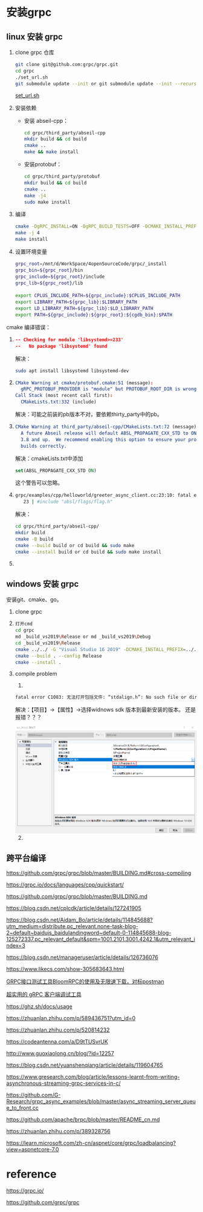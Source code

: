 # 安装grpc

## linux 安装 grpc

1. clone grpc 仓库

   ```bash
   git clone git@github.com:grpc/grpc.git
   cd grpc
   ./set_url.sh
   git submodule update --init or git submodule update --init --recursive
   
   
   ```

   [set_url.sh](./set_url.sh)

2. 安装依赖

   - 安装 abseil-cpp：

     ```bash
     cd grpc/third_party/abseil-cpp
     mkdir build && cd build
     cmake ..
     make && make install
     ```

   - 安装protobuf：

     ```bash
     cd grpc/third_party/protobuf
     mkdir build && cd build
     cmake ..
     make -j4
     sudo make install
     ```

     

3. 编译

   ```bash
   cmake -DgRPC_INSTALL=ON -DgRPC_BUILD_TESTS=OFF -DCMAKE_INSTALL_PREFIX=../_install ..	# 默认生成是静态库，如果想要生成动态库：-DBUILD_SHARED_LIBS=ON
   make -j 4
   make install
   ```

4. 设置环境变量

   ```bash
   grpc_root=/mnt/d/WorkSpace/4openSourceCode/grpc/_install
   grpc_bin=${grpc_root}/bin
   grpc_include=${grpc_root}/include
   grpc_lib=${grpc_root}/lib
   
   export CPLUS_INCLUDE_PATH=${grpc_include}:$CPLUS_INCLUDE_PATH
   export LIBRARY_PATH=${grpc_lib}:$LIBRARY_PATH
   export LD_LIBRARY_PATH=${grpc_lib}:$LD_LIBRARY_PATH
   export PATH=${grpc_include}:${grpc_root}:${cgdb_bin}:$PATH
   ```

   

cmake 编译错误：

1. ```cmake
   -- Checking for module 'libsystemd>=233'
   --   No package 'libsystemd' found
   ```

   解决：

   ```bash
   sudo apt install libsystemd libsystemd-dev
   ```

2. ```cmake
   CMake Warning at cmake/protobuf.cmake:51 (message):
     gRPC_PROTOBUF_PROVIDER is "module" but PROTOBUF_ROOT_DIR is wrong
   Call Stack (most recent call first):
     CMakeLists.txt:332 (include)
   ```

   解决：可能之前装的pb版本不对，要依赖thirty_party中的pb。

   
   
3. ```cmake
   CMake Warning at third_party/abseil-cpp/CMakeLists.txt:72 (message):
     A future Abseil release will default ABSL_PROPAGATE_CXX_STD to ON for CMake
     3.8 and up.  We recommend enabling this option to ensure your project still
     builds correctly.
   ```

   解决：cmakeLists.txt中添加

   ```cmake
   set(ABSL_PROPAGATE_CXX_STD ON)
   ```
   
   这个警告可以忽略。

4.   ```bash
     grpc/examples/cpp/helloworld/greeter_async_client.cc:23:10: fatal error: absl/flags/flag.h: No such file or directory
        23 | #include "absl/flags/flag.h"
     ```

     解决：

     ```bash
     cd grpc/third_party/abseil-cpp/
     mkdir build
     cmake -B build
     cmake --build build or cd build && sudo make
     cmake --install build or cd build && sudo make install
     ```

     

5.   

   

   

## windows 安装 grpc

安装git、cmake、go。

1. clone grpc

2. ```bash
   打开cmd
   cd grpc
   md _build_vs2019\Release or md _build_vs2019\Debug
   cd _build_vs2019\Release 	
   cmake ../../ -G "Visual Studio 16 2019" -DCMAKE_INSTALL_PREFIX=../../_install_vs2019/Release
   cmake --build . --config Release
   cmake --install .
   ```

3. compile problem

   1. 

   ```bash
   fatal error C1083: 无法打开包括文件: “stdalign.h”: No such file or directory
   ```
   解决：【项目】->【属性】->选择widnows sdk 版本到最新安装的版本。 还是报错？？？

   <img src="image/image-20230827232515131.png" alt="image-20230827232515131" style="zoom: 80%;" />

   
   
   2. 



## 跨平台编译

https://github.com/grpc/grpc/blob/master/BUILDING.md#cross-compiling









https://grpc.io/docs/languages/cpp/quickstart/

https://github.com/grpc/grpc/blob/master/BUILDING.md

https://blog.csdn.net/cplcdk/article/details/127241905

https://blog.csdn.net/Aidam_Bo/article/details/114845688?utm_medium=distribute.pc_relevant.none-task-blog-2~default~baidujs_baidulandingword~default-0-114845688-blog-125272337.pc_relevant_default&spm=1001.2101.3001.4242.1&utm_relevant_index=3

https://blog.csdn.net/manageruser/article/details/126736076

https://www.likecs.com/show-305683643.html



[GRPC接口测试工具BloomRPC的使用及无限速下载，对标postman](https://blog.csdn.net/cucgyfjklx/article/details/122618536)

[超实用的 gRPC 客户端调试工具](https://zhuanlan.zhihu.com/p/424825387)

https://ghz.sh/docs/usage





https://zhuanlan.zhihu.com/p/589436751?utm_id=0

https://zhuanlan.zhihu.com/p/520814232

https://codeantenna.com/a/D9tTUSvrUK

http://www.guoxiaolong.cn/blog/?id=12257

https://blog.csdn.net/yuanshenqiang/article/details/119604765

https://www.gresearch.com/blog/article/lessons-learnt-from-writing-asynchronous-streaming-grpc-services-in-c/

https://github.com/G-Research/grpc_async_examples/blob/master/async_streaming_server_queue_to_front.cc

https://github.com/apache/brpc/blob/master/README_cn.md

https://zhuanlan.zhihu.com/p/389328756

https://learn.microsoft.com/zh-cn/aspnet/core/grpc/loadbalancing?view=aspnetcore-7.0



# reference

https://grpc.io/

https://github.com/grpc/grpc

